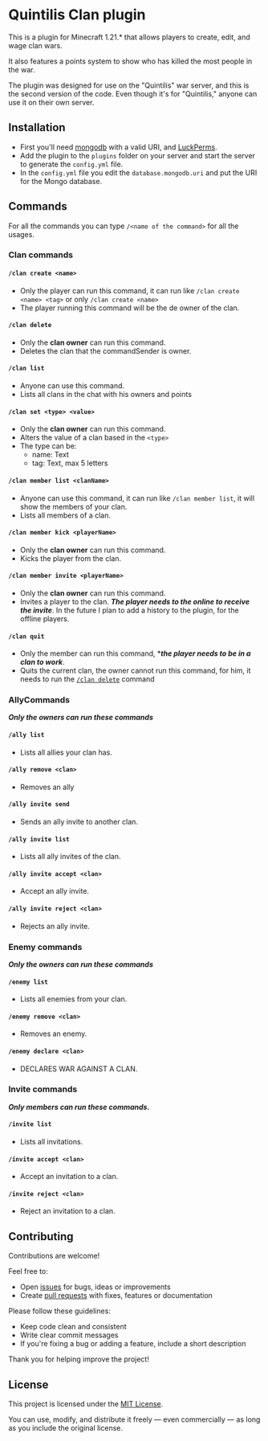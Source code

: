 # Quintilis Clan plugin

This is a plugin for Minecraft 1.21.* that allows players to create, edit, and wage clan wars.

It also features a points system to show who has killed the most people in the war.

The plugin was designed for use on the "Quintilis" war server, and this is the second version of the code. Even though it's for "Quintilis," anyone can use it on their own server.

## Installation

- First you'll need [mongodb](https://www.mongodb.com/) with a valid URI, and [LuckPerms](https://luckperms.net/).
- Add the plugin to the `plugins` folder on your server and start the server to generate the `config.yml` file.
- In the `config.yml` file you edit the `database.mongodb.uri` and put the URI for the Mongo database.

## Commands

For all the commands you can type `/<name of the command>` for all the usages.

### Clan commands

#### `/clan create <name>`
* Only the player can run this command, it can run like `/clan create <name> <tag>` or only `/clan create <name>`
* The player running this command will be the de owner of the clan.

#### `/clan delete`
* Only the **clan owner** can run this command.
* Deletes the clan that the commandSender is owner.

#### `/clan list`
* Anyone can use this command.
* Lists all clans in the chat with his owners and points

#### `/clan set <type> <value>`
* Only the **clan owner** can run this command.
* Alters the value of a clan based in the `<type>`
* The type can be:
  * name: Text
  * tag: Text, max 5 letters

#### `/clan member list <clanName>`
* Anyone can use this command, it can run like `/clan member list`, it will show the members of your clan.
* Lists all members of a clan.

#### `/clan member kick <playerName>`
* Only the **clan owner** can run this command.
* Kicks the player from the clan.

#### `/clan member invite <playerName>`
* Only the **clan owner** can run this command.
* Invites a player to the clan. ***The player needs to the online to receive the invite***. 
In the future I plan to add a history to the plugin, for the offline players.

#### `/clan quit`
* Only the member can run this command, ****the player needs to be in a clan to work***.
* Quits the current clan, the owner cannot run this command, for him, it needs to run the [`/clan delete`](#clan-delete) command

### AllyCommands

***Only the owners can run these commands***

#### `/ally list`
* Lists all allies your clan has.

#### `/ally remove <clan>`
* Removes an ally

#### `/ally invite send`
* Sends an ally invite to another clan.

#### `/ally invite list`
* Lists all ally invites of the clan.

#### `/ally invite accept <clan>`
* Accept an ally invite.

#### `/ally invite reject <clan>`
* Rejects an ally invite.

### Enemy commands

***Only the owners can run these commands***

#### `/enemy list`
* Lists all enemies from your clan.

#### `/enemy remove <clan>`
* Removes an enemy.

#### `/enemy declare <clan>`
* DECLARES WAR AGAINST A CLAN.

### Invite commands

***Only members can run these commands.***

#### `/invite list`
* Lists all invitations.

#### `/invite accept <clan>`
* Accept an invitation to a clan.

#### `/invite reject <clan>`
* Reject an invitation to a clan.

## Contributing

Contributions are welcome!

Feel free to:
- Open [issues](https://github.com/Quintilis-Server/clansv2/issues) for bugs, ideas or improvements
- Create [pull requests](https://github.com/Quintilis-Server/clansv2/pulls) with fixes, features or documentation

Please follow these guidelines:
- Keep code clean and consistent
- Write clear commit messages
- If you're fixing a bug or adding a feature, include a short description

Thank you for helping improve the project!

## License

This project is licensed under the [MIT License](./LICENSE).  

You can use, modify, and distribute it freely — even commercially — as long as you include the original license.